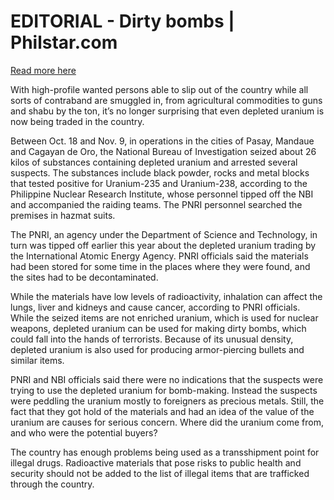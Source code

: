 # EDITORIAL - Dirty bombs | Philstar.com

[Read more here](https://www.philstar.com/opinion/2024/12/18/2408134/editorial-dirty-bombs)

With high-profile wanted persons able to slip out of the country while all sorts of contraband are smuggled in, from agricultural commodities to guns and shabu by the ton, it’s no longer surprising that even depleted uranium is now being traded in the country.

Between Oct. 18 and Nov. 9, in operations in the cities of Pasay, Mandaue and Cagayan de Oro, the National Bureau of Investigation seized about 26 kilos of substances containing depleted uranium and arrested several suspects. The substances include black powder, rocks and metal blocks that tested positive for Uranium-235 and Uranium-238, according to the Philippine Nuclear Research Institute, whose personnel tipped off the NBI and accompanied the raiding teams. The PNRI personnel searched the premises in hazmat suits.

The PNRI, an agency under the Department of Science and Technology, in turn was tipped off earlier this year about the depleted uranium trading by the International Atomic Energy Agency. PNRI officials said the materials had been stored for some time in the places where they were found, and the sites had to be decontaminated.

While the materials have low levels of radioactivity, inhalation can affect the lungs, liver and kidneys and cause cancer, according to PNRI officials. While the seized items are not enriched uranium, which is used for nuclear weapons, depleted uranium can be used for making dirty bombs, which could fall into the hands of terrorists. Because of its unusual density, depleted uranium is also used for producing armor-piercing bullets and similar items.

PNRI and NBI officials said there were no indications that the suspects were trying to use the depleted uranium for bomb-making. Instead the suspects were peddling the uranium mostly to foreigners as precious metals. Still, the fact that they got hold of the materials and had an idea of the value of the uranium are causes for serious concern. Where did the uranium come from, and who were the potential buyers?

The country has enough problems being used as a transshipment point for illegal drugs. Radioactive materials that pose risks to public health and security should not be added to the list of illegal items that are trafficked through the country.